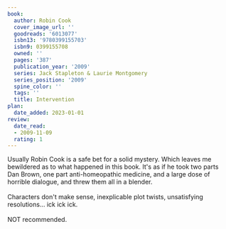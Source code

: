 ```yaml
---
book:
  author: Robin Cook
  cover_image_url: ''
  goodreads: '6013077'
  isbn13: '9780399155703'
  isbn9: 0399155708
  owned: ''
  pages: '387'
  publication_year: '2009'
  series: Jack Stapleton & Laurie Montgomery
  series_position: '2009'
  spine_color: ''
  tags: ''
  title: Intervention
plan:
  date_added: 2023-01-01
review:
  date_read:
  - 2009-11-09
  rating: 1
---
```


Usually Robin Cook is a safe bet for a solid mystery.  Which leaves me bewildered as to what happened in this book. It's as if he took two parts Dan Brown, one part anti-homeopathic medicine, and a large dose of horrible dialogue, and threw them all in a blender. <br/><br/>Characters don't make sense, inexplicable plot twists, unsatisfying resolutions...  ick ick ick. <br/><br/>NOT recommended.
